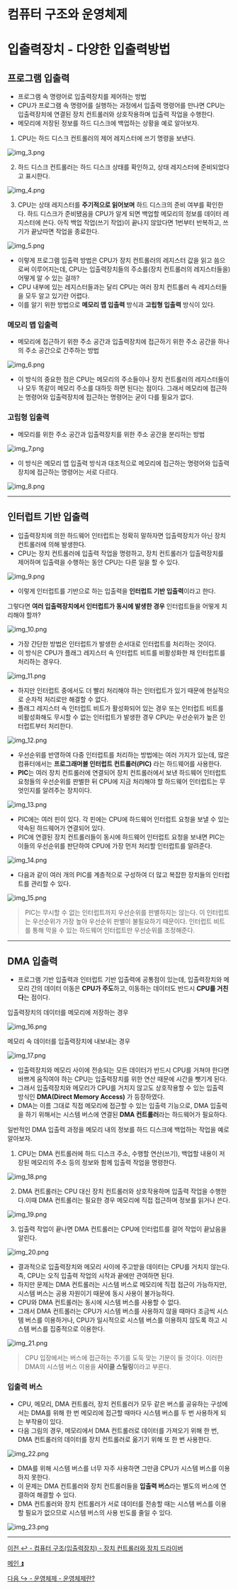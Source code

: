 # 컴퓨터 구조와 운영체제

# 입출력장치 - 다양한 입출력방법

## 프로그램 입출력

- 프로그램 속 명령어로 입출력장치를 제어하는 방법
- CPU가 프로그램 속 명령어를 실행하는 과정에서 입출력 명령어를 만나면 CPU는 입출력장치에 연결된 장치 컨트롤러와 상호작용하며 입출력 작업을 수행한다.
- 메모리에 저장된 정보를 하드 디스크에 백업하는 상황을 예로 알아보자.

1. CPU는 하드 디스크 컨트롤러의 제어 레지스터에 쓰기 명령을 보낸다.

![img_3.png](image/img_3.png)

2. 하드 디스크 컨트롤러는 하드 디스크 상태를 확인하고, 상태 레지스터에 준비되었다고 표시한다.

![img_4.png](image/img_4.png)

3. CPU는 상태 레지스터를 **주기적으로 읽어보며** 하드 디스크의 준비 여부를 확인한다. 하드 디스크가 준비됐음을 CPU가 알게 되면 백업할 메모리의 정보를
    데이터 레지스터에 쓴다. 아직 백업 작업(쓰기 작업)이 끝나지 않았다면 1번부터 반복하고, 쓰기가 끝났따면 작업을 종료한다.

![img_5.png](image/img_5.png)

- 이렇게 프로그램 입출력 방법은 CPU가 장치 컨트롤러의 레지스터 값을 읽고 씀으로써 이루어지는데, CPU는 입출력장치들의 주소를(장치 컨트롤러의 레지스터들을) 어떻게 알 수 있는 걸까?
- CPU 내부에 있는 레지스터들과는 달리 CPU는 여러 장치 컨트롤러 속 레지스터들을 모두 알고 있기란 어렵다. 
- 이를 알기 위한 방법으로 **메모리 맵 입출력** 방식과 **고립형 입출력** 방식이 있다.

### 메모리 맵 입출력

- 메모리에 접근하기 위한 주소 공간과 입출력장치에 접근하기 위한 주소 공간을 하나의 주소 공간으로 간주하는 방법

![img_6.png](image/img_6.png)

- 이 방식의 중요한 점은 CPU는 메모리의 주소들이나 장치 컨트롤러의 레지스터들이나 모두 똑같이 메모리 주소를 대하듯 하면 된다는 점이다.
    그래서 메모리에 접근하는 명령어와 입출력장치에 접근하는 명령어는 굳이 다를 필요가 없다.

### 고립형 입출력

- 메모리를 위한 주소 공간과 입출력장치를 위한 주소 공간을 분리하는 방법

![img_7.png](image/img_7.png)

- 이 방식은 메모리 앱 입출력 방식과 대조적으로 메모리에 접근하는 명령어와 입출력장치에 접근하는 명령어는 서로 다르다.

![img_8.png](image/img_8.png)

---

## 인터럽트 기반 입출력

- 입출력장치에 의한 하드웨어 인터럽트는 정확히 말하자면 입출력장치가 아닌 장치 컨트롤러에 의해 발생한다.
- CPU는 장치 컨트롤러에 입출력 작업을 명령하고, 장치 컨트롤러가 입출력장치를 제어하며 입출력을 수행하는 동안 CPU는 다른 일을 할 수 있다.

![img_9.png](image/img_9.png)

- 이렇게 인터럽트를 기반으로 하는 입출력을 **인터럽트 기반 입출력**이라고 한다.

그렇다면 **여러 입출력장치에서 인터럽트가 동시에 발생한 경우** 인터럽트들을 어떻게 치리해야 할까?

![img_10.png](image/img_10.png)

- 가장 간단한 방법은 인터럽트가 발생한 순서대로 인터럽트를 처리하는 것이다.
- 이 방식은 CPU가 플래그 레지스터 속 인터럽트 비트를 비활성화한 채 인터럽트를 처리하는 경우다.

![img_11.png](image/img_11.png)

- 하지만 인터럽트 중에서도 더 빨리 처리해야 하는 인터럽트가 있기 때문에 현실적으로 순차적 처리로만 해결할 수 없다.
- 플래그 레지스터 속 인터럽트 비트가 활성화되어 있는 경우 또는 인터럽트 비트를 비활성화해도 무시할 수 없는 인터럽트가 발생한 경우 CPU는 우선순위가 높은 인터럽트부터 처리한다.

![img_12.png](image/img_12.png)

- 우선순위를 반영하여 다중 인터럽트를 처리하는 방법에는 여러 가지가 있는데, 많은 컴퓨터에서는 **프로그래머블 인터럽트 컨트롤러(PIC)** 라는 하드웨어를 사용한다.
- **PIC**는 여러 장치 컨트롤러에 연결되어 장치 컨트롤러에서 보낸 하드웨어 인터럽트 요청들의 우선순위를 판별한 뒤 CPU에 지금 처리해야 할 하드웨어 인터럽트는 무엇인지를 알려주는 장치이다.

![img_13.png](image/img_13.png)

- PIC에는 여러 핀이 있다. 각 핀에는 CPU에 하드웨어 인터럽트 요청을 보낼 수 있는 약속된 하드웨어가 연결되어 있다.
- PIC에 연결된 장치 컨트롤러들이 동시에 하드웨어 인터럽트 요청을 보내면 PIC는 이들의 우선순위를 판단하여 CPU에 가장 먼저 처리할 인터럽트를 알려준다.

![img_14.png](image/img_14.png)

- 다음과 같이 여러 개의 PIC를 계층적으로 구성하여 더 많고 복잡한 장치들의 인터럽트를 관리할 수 있다.

![img_15.png](image/img_15.png)

> PIC는 무시할 수 없는 인터럽트까지 우선순위를 판별하지는 않는다. 이 인터럽트는 우선순위가 가장 높아 우선순위 판별이 불필요하기 때문이다.
> 인터럽트 비트를 통해 막을 수 있는 하드웨어 인터럽트만 우선순위를 조정해준다.

---

## DMA 입출력

- 프로그램 기반 입출력과 인터럽트 기반 입출력에 공통점이 있는데, 입출력장치와 메모리 간의 데이터 이동은 **CPU가 주도**하고, 이동하는 데이터도 반드시 **CPU를 거친다**는 점이다.

입출력장치의 데이터를 메모리에 저장하는 경우

![img_16.png](image/img_16.png)

메모리 속 데이터를 입출력장치에 내보내는 경우

![img_17.png](image/img_17.png)

- 입출력장치와 메모리 사이에 전송되는 모든 데이터가 반드시 CPU를 거쳐야 한다면 바쁘게 움직여야 하는 CPU는 입출력장치를 위한 연산 때문에 시간을 뺏기게 된다.
- 그래서 입출력장치와 메모리가 CPU를 거치지 않고도 상호작용할 수 있는 입출력 방식인 **DMA(Direct Memory Access)** 가 등장하였다.
- DMA는 이름 그대로 직접 메모리에 접근할 수 있는 입출력 기능으로, DMA 입출력을 하기 위해서는 시스템 버스에 연결된 **DMA 컨트롤러**라는 하드웨어가 필요하다.

일반적인 DMA 입출력 과정을 메모리 내의 정보를 하드 디스크에 백업하는 작업을 예로 알아보자.

1. CPU는 DMA 컨트롤러에 하드 디스크 주소, 수행할 연산(쓰기), 백업할 내용이 저장된 메모리의 주소 등의 정보와 함께 입출력 작업을 명령한다.

![img_18.png](image/img_18.png)

2. DMA 컨트롤러는 CPU 대신 장치 컨트롤러와 상호작용하며 입출력 작업을 수행한다.이때 DMA 컨트롤러는 필요한 경우 메모리에 직접 접근하며 정보를 읽거나 쓴다.

![img_19.png](image/img_19.png)

3. 입출력 작업이 끝나면 DMA 컨트롤러는 CPU에 인터럽트를 걸어 작업이 끝났음을 알린다.

![img_20.png](image/img_20.png)

- 결과적으로 입출력장치와 메모리 사이에 주고받을 데이터는 CPU를 거치지 않는다. 즉, CPU는 오직 입출력 작업의 시작과 끝에만 관여하면 된다.
- 하지만 문제는 DMA 컨트롤러는 시스템 버스로 메모리에 직접 접근이 가능하지만, 시스템 버스는 공용 자원이기 때문에 동시 사용이 불가능하다.
- CPU와 DMA 컨트롤러는 동시에 시스템 버스를 사용할 수 없다.
- 그래서 DMA 컨트롤러는 CPU가 시스템 버스를 사용하지 않을 때마다 조금씩 시스템 버스를 이용하거나, CPU가 일시적으로 시스템 버스를 이용하지 않도록 하고 시스템 
    버스를 집중적으로 이용한다.

![img_21.png](image/img_21.png)

> CPU 입장에서는 버스에 접근하는 주기를 도둑 맞는 기분이 들 것이다. 이러한 DMA의 시스템 버스 이용을 **사이클 스틸링**이라고 부른다.

### 입출력 버스

- CPU, 메모리, DMA 컨트롤러, 장치 컨트롤러가 모두 같은 버스를 공유하는 구성에서는 DMA를 위해 한 번 메모리에 접근할 때마다 시스템 버스를 두 번 사용하게 되는 부작용이 있다.
- 다음 그림의 경우, 메모리에서 DMA 컨트롤러로 데이터를 가져오기 위해 한 번, DMA 컨트롤러의 데이터를 장치 컨트롤러로 옮기기 위해 또 한 번 사용한다.

![img_22.png](image/img_22.png)

- DMA를 위해 시스템 버스를 너무 자주 사용하면 그만큼 CPU가 시스템 버스를 이용하지 못한다.
- 이 문제는 DMA 컨트롤러와 장치 컨트롤러들을 **입출력 버스**라는 별도의 버스에 연결하여 해결할 수 있다.
- DMA 컨트롤러와 장치 컨트롤러가 서로 데이터를 전송할 때는 시스템 버스를 이용할 필요가 없으므로 시스템 버스의 사용 빈도를 줄일 수 있다.

![img_23.png](image/img_23.png)

---

[이전 ↩️ - 컴퓨터 구조(입출력장치) - 장치 컨트롤러와 장치 드라이버](https://github.com/genesis12345678/TIL/blob/main/cs/iodevice/DeviceDriver.md)

[메인 ⏫](https://github.com/genesis12345678/TIL/blob/main/cs/Main.md)

[다음 ↪️ - 운영체제 - 운영체제란?]()